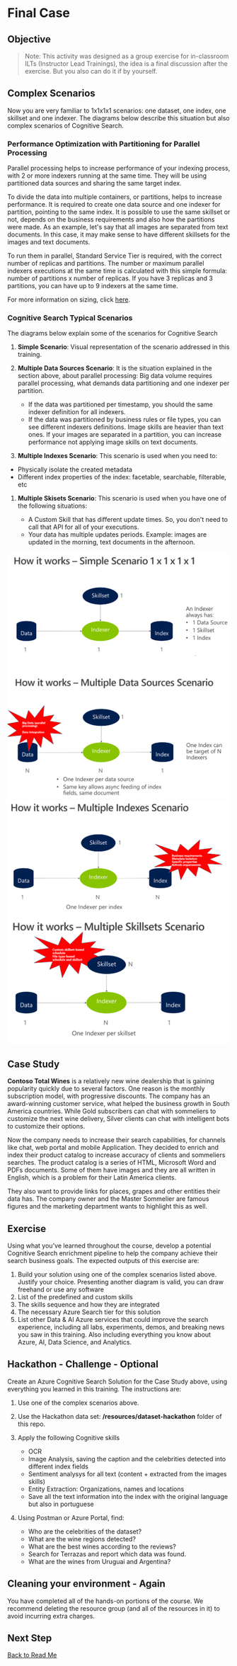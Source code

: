 # Final Case

## Objective

> Note: This activity was designed as a group exercise for in-classroom ILTs (Instructor Lead Trainings), the idea is a final discussion after the exercise. But you also can do it if by yourself.

## Complex Scenarios

Now you are very familiar to 1x1x1x1 scenarios: one dataset, one index, one skillset and one indexer. The diagrams below describe this situation but also complex scenarios of Cognitive Search.

### Performance Optimization with Partitioning for Parallel Processing

Parallel processing helps to increase performance of your indexing process, with 2 or more indexers running at the same time. They will be using partitioned data sources and sharing the same target index.

To divide the data into multiple containers, or partitions, helps to increase performance. It is required to create one data source and one indexer for partition, pointing to the same index. It is possible to use the same skillset or not, depends on the business requirements and also how the partitions were made. As an example, let's say that all images are separated from text documents. In this case, it may make sense to have different skillsets for the images and text documents.

To run them in parallel, Standard Service Tier is required, with the correct number of replicas and partitions. The number or maximum parallel indexers executions at the same time is calculated with this simple formula: number of partitions x number of replicas. If you have 3 replicas and 3 partitions, you can have up to 9 indexers at the same time.

For more information on sizing, click [here](https://docs.microsoft.com/en-us/azure/search/search-capacity-planning).

### Cognitive Search Typical Scenarios

The diagrams below explain some of the scenarios for Cognitive Search

1. **Simple Scenario**: Visual representation of the scenario addressed in this training.

1. **Multiple Data Sources Scenario**: It is the situation explained in the section above, about parallel processing: Big data volume requires parallel processing, what demands data partitioning and one indexer per partition.
   
   + If the data was partitioned per timestamp, you should the same indexer definition for all indexers.
   + If the data was partitioned by business rules or file types, you can see different indexers definitions. Image skills are heavier than text ones. If your images are separated in a partition, you can increase performance not applying image skills on text documents.

1. **Multiple Indexes Scenario**: This scenario is used when you need to:

  + Physically isolate the created metadata
  + Different index properties of the index: facetable, searchable, filterable, etc

1. **Multiple Skisets Scenario**: This scenario is used when you have one of the following situations:

   + A Custom Skill that has different update times. So, you don't need to call that API for all of your executions.
   + Your data has multiple updates periods. Example: images are updated in the morning, text documents in the afternoon.


![Simple Scenario](../resources/images/lab-final-case/simple.png)
![Complex Scenario 1](../resources/images/lab-final-case/complex1.png)
![Complex Scenario 2](../resources/images/lab-final-case/complex2.png)
![Complex Scenario 4](../resources/images/lab-final-case/complex4.png)

## Case Study

**Contoso Total Wines** is a relatively new wine dealership that is gaining popularity quickly due to several factors. One reason is the monthly subscription model, with progressive discounts.
The company has an  award-winning customer service, what helped the business growth in South America countries. While Gold subscribers can chat with sommeliers to customize the next wine delivery, Silver clients can chat with intelligent bots to customize their options.

Now the company needs to increase their search capabilities, for channels like chat, web portal and mobile Application. They decided to enrich and index their product catalog to increase accuracy of clients and sommeliers searches. The product catalog is a series of HTML, Microsoft Word and PDFs documents. Some of them have images and they are all written in English, which is a problem for their Latin America clients.

They also want to provide links for places, grapes and other entities their data has. The company owner and the Master Sommelier are famous figures and the marketing department wants to highlight this as well.

## Exercise

Using what you've learned throughout the course, develop a potential Cognitive Search enrichment pipeline to help the company achieve their search business goals. The expected outputs of this exercise are:

1. Build your solution using one of the complex scenarios listed above. Justify your choice. Presenting another diagram is valid, you can draw freehand or use any software
1. List of the predefined and custom skills
1. The skills sequence and how they are integrated
1. The necessary Azure Search tier for this solution
1. List other Data & AI Azure services that could improve the search experience, including all labs, experiments, demos, and breaking news you saw in this training. Also including everything you know about Azure, AI, Data Science, and Analytics.

## Hackathon - Challenge - Optional

Create an Azure Cognitive Search Solution for the Case Study above, using everything you learned in this training. The instructions are:

1. Use one of the complex scenarios above.
2. Use the Hackathon data set: **/resources/dataset-hackathon** folder of this repo.
3. Apply the following Cognitive skills

    + OCR
    + Image Analysis, saving the caption and the celebrities detected into different index fields
    + Sentiment analysys for all text (content + extracted from the images skills)
    + Entity Extraction: Organizations, names and locations
    + Save all the text information into the index with the original language but also in portuguese

4. Using Postman or Azure Portal, find:

    + Who are the celebrities of the dataset?
    + What are the wine regions detected?
    + What are the best wines according to the reviews?
    + Search for Terrazas and report which data was found.
    + What are the wines from Uruguai and Argentina?



## Cleaning your environment - Again

You have completed all of the hands-on portions of the course. We recommend deleting the resource group (and all of the resources in it) to avoid incurring extra charges.

## Next Step

[Back to Read Me](../README.md)